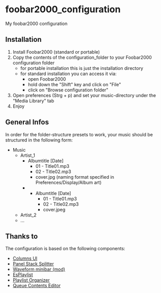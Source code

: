 # foobar2000_configuration
My foobar2000 configuration


## Installation

1) Install Foobar2000 (standard or portable)
2) Copy the contents of the configuration_folder to your Foobar2000 configuration folder
	- for portable installation this is just the installation directory
	- for standard installation you can access it via:
		- open Foobar2000
		- hold down the "Shift" key and click on "File"
		- click on "Browse configuration folder"
3) Open preferences (Strg + p) and set your music-directory under the "Media Library" tab
4) Enjoy


## General Infos

In order for the folder-structure presets to work, your music should be structured in the following form:


- Music
	- Artist_1
		- Albumtitle [Date]
			- 01 - Title01.mp3
			- 02 - Title02.mp3 
			- cover.jpg (naming format specified in Preferences/Display/Album art)
		- - Albumtitle [Date]
			- 01 - Title01.mp3
			- 02 - Title02.mp3 
			- cover.jpeg
	- Artist_2
	- ...

## Thanks to
The configuration is based on the following components:

- [Columns UI](https://www.foobar2000.org/components/view/foo_ui_columns)
- [Panel Stack Splitter](http://foo2k.chottu.net/)
- [Waveform minibar (mod)](http://www.foobar2000.org/components/view/foo_wave_minibar_mod)
- [EsPlaylist](http://foo2k.chottu.net/)
- [Playlist Organizer](https://www.foobar2000.org/components/view/foo_plorg)
- [Queue Contents Editor](https://www.foobar2000.org/components/view/foo_queuecontents)

